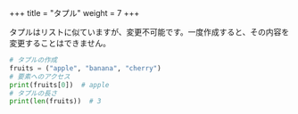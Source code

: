 +++
title = "タプル"
weight = 7
+++

タプルはリストに似ていますが、変更不可能です。一度作成すると、その内容を変更することはできません。

```python
# タプルの作成
fruits = ("apple", "banana", "cherry")
# 要素へのアクセス
print(fruits[0])  # apple
# タプルの長さ
print(len(fruits))  # 3
```
